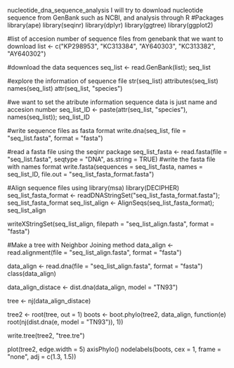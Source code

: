 nucleotide_dna_sequence_analysis
I will try to download nucleotide sequence from GenBank such as NCBI, and analysis through R
#Packages library(ape) library(seqinr) library(dplyr) library(ggtree) library(ggplot2)

#list of accesion number of sequence files from genebank that we want to download list <- c("KP298953", "KC313384", "AY640303", "KC313382", "AY640302")

#download the data sequences seq_list <- read.GenBank(list); seq_list

#explore the information of sequence file str(seq_list) attributes(seq_list) names(seq_list) attr(seq_list, "species")

#we want to set the atribute information sequence data is just name and accesion number seq_list_ID <- paste(attr(seq_list, "species"), names(seq_list)); seq_list_ID

#write sequence files as fasta format write.dna(seq_list, file = "seq_list.fasta", format = "fasta")

#read a fasta file using the seqinr package seq_list_fasta <- read.fasta(file = "seq_list.fasta", seqtype = "DNA", as.string = TRUE) #write the fasta file with names format write.fasta(sequences = seq_list_fasta, names = seq_list_ID, file.out = "seq_list_fasta_format.fasta")

#Align sequence files using library(msa) library(DECIPHER) seq_list_fasta_format <- readDNAStringSet("seq_list_fasta_format.fasta"); seq_list_fasta_format seq_list_align <- AlignSeqs(seq_list_fasta_format); seq_list_align

writeXStringSet(seq_list_align, filepath = "seq_list_align.fasta", format = "fasta")

#Make a tree with Neighbor Joining method data_align <- read.alignment(file = "seq_list_align.fasta", format = "fasta")

data_align <- read.dna(file = "seq_list_align.fasta", format = "fasta") class(data_align)

data_align_distace <- dist.dna(data_align, model = "TN93")

tree <- nj(data_align_distace)

tree2 <- root(tree, out = 1) boots <- boot.phylo(tree2, data_align, function(e) root(nj(dist.dna(e, model = "TN93")), 1))

write.tree(tree2, "tree.tre")

plot(tree2, edge.width = 5) axisPhylo() nodelabels(boots, cex = 1, frame = "none", adj = c(1.3, 1.5))
